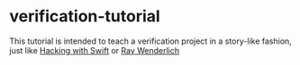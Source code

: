 # verification-tutorial

This tutorial is intended to teach a verification project in a story-like fashion, just like [Hacking with Swift](https://www.hackingwithswift.com/quick-start/swiftui/building-a-menu-using-list) or [Ray Wenderlich](https://www.raywenderlich.com/)
